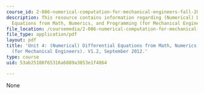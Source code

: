 ```yaml
---
course_id: 2-086-numerical-computation-for-mechanical-engineers-fall-2012
description: This resource contains information regarding (Numerical) Differential
  Equations from Math, Numerics, and Programming (for Mechanical Engineers).
file_location: /coursemedia/2-086-numerical-computation-for-mechanical-engineers-fall-2012/53ab25108f65316a6889a3053e1f4864_MIT2_086F12_notes_unit4.pdf
file_type: application/pdf
layout: pdf
title: 'Unit 4: (Numerical) Differential Equations from Math, Numerics, and Programming
  (for Mechanical Engineers). V1.2, September 2012.'
type: course
uid: 53ab25108f65316a6889a3053e1f4864

---
```

None